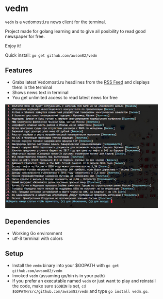 # vedm

`vedm` is a vedomosti.ru news client for the terminal.

Project made for golang learning and
to give all posibility to read good newspaper for free.

Enjoy it!

Quick install: `go get github.com/awsom82/vedm`

## Features

* Grabs latest Vedomosti.ru headlines from the [RSS Feed](http://www.vedomosti.ru/rss/news) and displays them in the terminal
* Shows news text in terminal
* You get unlimited access to read latest news for free

![Vedomosti Terminal](screenshot.png?raw=true "Vedomosti Terminal Screenshot")

## Dependencies

* Working Go environment
* utf-8 terminal with colors

## Setup

* Install the `vedm` binary into your $GOPATH with `go get github.com/awsom82/vedm`
* Invoked `vedm` (assuming go/bin is in your path)
* If you prefer an executable named `vedm` or just want to play and reinstall the code, make sure `$GOBIN` is set, `cd $GOPATH/src/github.com/awsom82/vedm` and type `go install vedm.go`.